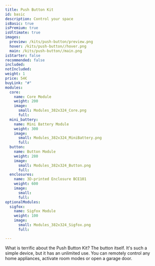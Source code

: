 ```yaml
---
title: Push Button Kit
id: basic
description: Control your space
isBasic: true
isPremium: true
isUltimate: true
images:
  preview: /kits/push-button/preview.png
  hover: /kits/push-button//hover.png
  main: /kits/push-button//main.png
isStarter: false
recommended: false
included:
notIncluded:
weight: 1
price: 54€
buyLink: "#"
modules:
  core:
    name: Core Module
    weight: 200
    image:
      small: Modules_382x324_Core.png
      full:
  mini_battery:
    name: Mini Battery Module
    weight: 300
    image:
      small: Modules_382x324_MiniBattery.png
      full:
  button:
    name: Button Module
    weight: 280
    image:
      small: Modules_382x324_Button.png
      full:
  enclosures:
    name: 3D-printed Enclosure BCE101
    weight: 600
    image:
      small:
      full:
optionalModules:
  sigfox:
    name: Sigfox Module
    weight: 100
    image:
      small: Modules_382x324_Sigfox.png
      full:

---
```


What is terrific about the Push Button Kit? The button itself. It's such a simple device, but it has an unlimited use. You can remotely control any home appliances, activate room modes or open a garage door.
